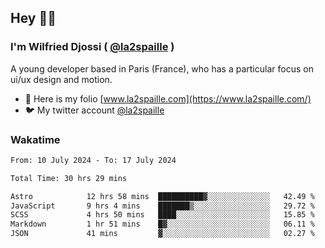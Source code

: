 ## Hey 👋🏾
### I'm Wilfried Djossi ( <a href="https://twitter.com/la2spaille/" target="_blank">@la2spaille</a> )
A young developer based in Paris (France), who has a particular focus on ui/ux design and motion.

- 🎨 Here is my folio [www.la2spaille.com](https://www.la2spaille.com/)
- 🐦 My twitter account [@la2spaille](https://twitter.com/la2spaille/)

### Wakatime
<!--START_SECTION:waka-->

```txt
From: 10 July 2024 - To: 17 July 2024

Total Time: 30 hrs 29 mins

Astro            12 hrs 58 mins  ██████████▓░░░░░░░░░░░░░░   42.49 %
JavaScript       9 hrs 4 mins    ███████▒░░░░░░░░░░░░░░░░░   29.72 %
SCSS             4 hrs 50 mins   ████░░░░░░░░░░░░░░░░░░░░░   15.85 %
Markdown         1 hr 51 mins    █▓░░░░░░░░░░░░░░░░░░░░░░░   06.11 %
JSON             41 mins         ▓░░░░░░░░░░░░░░░░░░░░░░░░   02.27 %
```

<!--END_SECTION:waka-->
<!--
**la2spaille/la2spaille** is a ✨ _special_ ✨ repository because its `README.md` (this file) appears on your GitHub profile.

Here are some ideas to get you started:

- 🔭 I’m currently working on ...
- 🌱 I’m currently learning ...
- 👯 I’m looking to collaborate on ...
- 🤔 I’m looking for help with ...
- 💬 Ask me about ...
- 📫 How to reach me: ...
- 😄 Pronouns: ...
- ⚡ Fun fact: ...
-->
